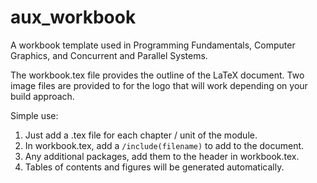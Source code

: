 # aux_workbook
A workbook template used in Programming Fundamentals, Computer Graphics, and Concurrent and Parallel Systems.

The workbook.tex file provides the outline of the LaTeX document.  Two image files are provided to for the logo
that will work depending on your build approach.

Simple use:
1. Just add a .tex file for each chapter / unit of the module.
2. In workbook.tex, add a `/include(filename)` to add to the document.
3. Any additional packages, add them to the header in workbook.tex.
4. Tables of contents and figures will be generated automatically.
